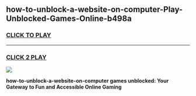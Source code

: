
## how-to-unblock-a-website-on-computer-Play-Unblocked-Games-Online-b498a
<h3>
<a href="https://premium76.site?title=how-to-unblock-a-website-on-computer&ref=25A">CLICK TO PLAY</a></h3>
<hr>

<h3>
<a href="https://premium76.site?title=how-to-unblock-a-website-on-computer&ref=25A">CLICK 2 PLAY</a>
  
</h3>

<a href="https://premium76.site?title=how-to-unblock-a-website-on-computer&ref=25A"><img src="https://clearcache.store/games.png"></a>


**how-to-unblock-a-website-on-computer games unblocked: Your Gateway to Fun and Accessible Online Gaming**
